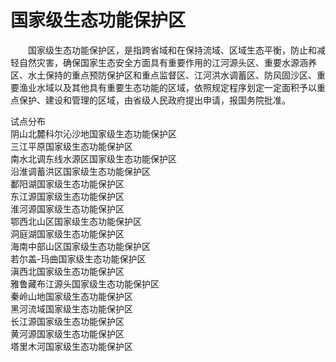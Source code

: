 # 国家级生态功能保护区  
  
&emsp;&emsp;国家级生态功能保护区，是指跨省域和在保持流域、区域生态平衡，防止和减轻自然灾害，确保国家生态安全方面具有重要作用的江河源头区、重要水源涵养区、水土保持的重点预防保护区和重点监督区、江河洪水调蓄区、防风固沙区、重要渔业水域以及其他具有重要生态功能的区域，依照规定程序划定一定面积予以重点保护、建设和管理的区域，由省级人民政府提出申请，报国务院批准。  
  
试点分布  
阴山北麓科尔沁沙地国家级生态功能保护区  
三江平原国家级生态功能保护区  
南水北调东线水源区国家级生态功能保护区  
沿淮调蓄洪区国家级生态功能保护区  
鄱阳湖国家级生态功能保护区  
东江源国家级生态功能保护区  
淮河源国家级生态功能保护区  
鄂西北山区国家级生态功能保护区  
洞庭湖国家级生态功能保护区  
海南中部山区国家级生态功能保护区  
若尔盖-玛曲国家级生态功能保护区  
滇西北国家级生态功能保护区  
雅鲁藏布江源头国家级生态功能保护区  
秦岭山地国家级生态功能保护区  
黑河流域国家级生态功能保护区  
长江源国家级生态功能保护区  
黄河源国家级生态功能保护区  
塔里木河国家级生态功能保护区  